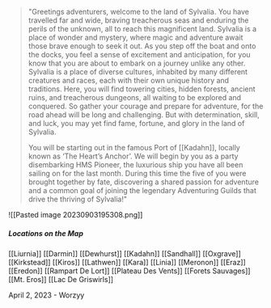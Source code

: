 >"Greetings adventurers, welcome to the land of Sylvalia. You have travelled far and wide, braving treacherous seas and enduring the perils of the unknown, all to reach this magnificent land. Sylvalia is a place of wonder and mystery, where magic and adventure await those brave enough to seek it out. As you step off the boat and onto the docks, you feel a sense of excitement and anticipation, for you know that you are about to embark on a journey unlike any other. Sylvalia is a place of diverse cultures, inhabited by many different creatures and races, each with their own unique history and traditions. Here, you will find towering cities, hidden forests, ancient ruins, and treacherous dungeons, all waiting to be explored and conquered. So gather your courage and prepare for adventure, for the road ahead will be long and challenging. But with determination, skill, and luck, you may yet find fame, fortune, and glory in the land of Sylvalia. 
>
>You will be starting out in the famous Port of [[Kadahn]], locally known as ‘The Heart’s Anchor’. We will begin by you as a party disembarking HMS Pioneer, the luxurious ship you have all been sailing on for the last month. During this time the five of you were brought together by fate, discovering a shared passion for adventure and a common goal of joining the legendary Adventuring Guilds that drive the thriving of Sylvalia!"

![[Pasted image 20230903195308.png]]

##### Locations on the Map
[[Liurnia]]
[[Darmin]]
[[Dewhurst]]
[[Kadahn]]
[[Sandhall]]
[[Oxgrave]]
[[Kirkstead]]
[[Kiros]]
[[Lathwen]]
[[Kara]]
[[Linia]]
[[Meronon]]
[[Eraz]]
[[Eredon]]
[[Rampart De Lort]]
[[Plateau Des Vents]]
[[Forets Sauvages]]
[[Mt. Eros]]
[[Lac De Griswirls]]

April 2, 2023 - Worzyy